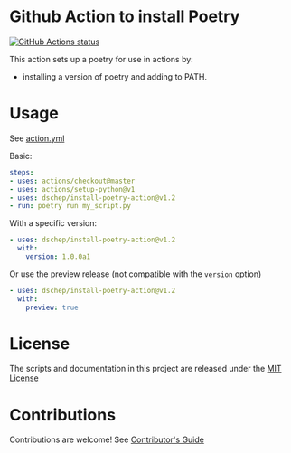 # Github Action to install Poetry

<p align="left">
  <a href="https://github.com/dschep/install-poetry-action"><img alt="GitHub Actions status" src="https://github.com/dschep/install-poetry-action/workflows/PR%20Checks/badge.svg"></a>
</p>

This action sets up a poetry for use in actions by:

- installing a version of poetry and adding to PATH.

# Usage

See [action.yml](action.yml)

Basic:
```yaml
steps:
- uses: actions/checkout@master
- uses: actions/setup-python@v1
- uses: dschep/install-poetry-action@v1.2
- run: poetry run my_script.py
```

With a specific version:
```yaml
- uses: dschep/install-poetry-action@v1.2
  with:
    version: 1.0.0a1
```

Or use the preview release (not compatible with the `version` option)
```yaml
- uses: dschep/install-poetry-action@v1.2
  with:
    preview: true
```

# License

The scripts and documentation in this project are released under the [MIT License](LICENSE)

# Contributions

Contributions are welcome!  See [Contributor's Guide](docs/contributors.md)
